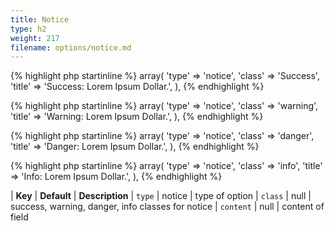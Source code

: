 ```yaml
---
title: Notice
type: h2
weight: 217
filename: options/notice.md
---
```


{% highlight php startinline %}
array(
  'type'  => 'notice',
  'class' => 'Success',
  'title' => 'Success: Lorem Ipsum Dollar.',
),
{% endhighlight %}

{% highlight php startinline %}
array(
  'type'  => 'notice',
  'class' => 'warning',
  'title' => 'Warning: Lorem Ipsum Dollar.',
),
{% endhighlight %}

{% highlight php startinline %}
array(
  'type'  => 'notice',
  'class' => 'danger',
  'title' => 'Danger: Lorem Ipsum Dollar.',
),
{% endhighlight %}

{% highlight php startinline %}
array(
  'type'  => 'notice',
  'class' => 'info',
  'title' => 'Info: Lorem Ipsum Dollar.',
),
{% endhighlight %}


| **Key**    | **Default** | **Description**
| `type`     | notice      | type of option
| `class`    | null        | success, warning, danger, info classes for notice
| `content`  | null        | content of field